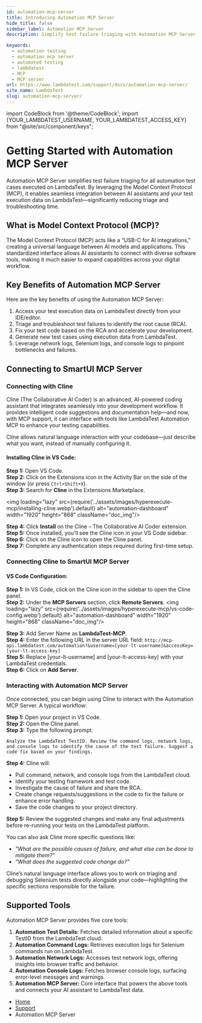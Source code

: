 ```yaml
---
id: automation-mcp-server
title: Introducing Automation MCP Server
hide_title: false
sidebar_label: Automation MCP Server
description: Simplify test failure triaging with Automation MCP Server on LambdaTest. Powered by Model Context Protocol (MCP), it connects AI assistants to your test data for faster, smarter debugging.

keywords:
  - automation testing
  - automation mcp server
  - automated testing
  - lambdatest
  - MCP
  - MCP server
url: https://www.lambdatest.com/support/docs/automation-mcp-server/
site_name: LambdaTest
slug: automation-mcp-server/
---
```


import CodeBlock from '@theme/CodeBlock';
import {YOUR_LAMBDATEST_USERNAME, YOUR_LAMBDATEST_ACCESS_KEY} from "@site/src/component/keys";

<script type="application/ld+json"
      dangerouslySetInnerHTML={{ __html: JSON.stringify({
       "@context": "https://schema.org",
        "@type": "BreadcrumbList",
        "itemListElement": [{
          "@type": "ListItem",
          "position": 1,
          "name": "Home",
          "item": "https://www.lambdatest.com"
        },{
          "@type": "ListItem",
          "position": 2,
          "name": "Support",
          "item": "https://www.lambdatest.com/support/docs/"
        },{
          "@type": "ListItem",
          "position": 3,
          "name": "Languages and Framework",
          "item": "https://www.lambdatest.com/support/docs/automation-mcp-server"
        }]
      })
    }}
></script>

# Getting Started with Automation MCP Server
Automation MCP Server simplifies test failure triaging for all automation test cases executed on LambdaTest. By leveraging the Model Context Protocol (MCP), it enables seamless integration between AI assistants and your test execution data on LambdaTest—significantly reducing triage and troubleshooting time.


<!-- Get a comprehensive overview of HyperExecute's capabilities by watching our introductory video.

<div className="ytframe"> 
<div className="youtube" data-embed="tLe5VPcGDxs">
    <div className="play-button"></div>
</div>
</div> -->

## What is Model Context Protocol (MCP)?
The Model Context Protocol (MCP) acts like a “USB-C for AI integrations,” creating a universal language between AI models and applications. This standardized interface allows AI assistants to connect with diverse software tools, making it much easier to expand capabilities across your digital workflow.

## Key Benefits of Automation MCP Server

Here are the key benefits of using the Automation MCP Server:

1. Access your test execution data on LambdaTest directly from your IDE/editor.
2. Triage and troubleshoot test failures to identify the root cause (RCA).
3. Fix your test code based on the RCA and accelerate your development.
4. Generate new test cases using execution data from LambdaTest.
5. Leverage network logs, Selenium logs, and console logs to pinpoint bottlenecks and failures.

## Connecting to SmartUI MCP Server​

### Connecting with Cline

Cline (The Collaborative AI Coder) is an advanced, AI-powered coding assistant that integrates seamlessly into your development workflow. It provides intelligent code suggestions and documentation help—and now, with MCP support, it can interface with tools like LambdaTest Automation MCP to enhance your testing capabilities.

Cline allows natural language interaction with your codebase—just describe what you want, instead of manually configuring it.

#### Installing Cline in VS Code:

**Step 1:** Open VS Code.<br />
**Step 2:** Click on the Extensions icon in the Activity Bar on the side of the window (or press `Ctrl+Shift+X`).<br />
**Step 3:** Search for **Cline** in the Extensions Marketplace.

<img loading="lazy" src={require('../assets/images/hyperexecute-mcp/installing-cline.webp').default} alt="automation-dashboard"  width="1920" height="868" className="doc_img"/>

**Step 4:** Click **Install** on the Cline – The Collaborative AI Coder extension.<br />
**Step 5:** Once installed, you'll see the Cline icon in your VS Code sidebar.<br />
**Step 6:** Click on the Cline icon to open the Cline panel.<br />
**Step 7:** Complete any authentication steps required during first-time setup.

### Connecting Cline to SmartUI MCP Server

#### VS Code Configuration:

**Step 1:** In VS Code, click on the Cline icon in the sidebar to open the Cline panel.<br />
**Step 2:** Under the **MCP Servers** section, click **Remote Servers**.
<img loading="lazy" src={require('../assets/images/hyperexecute-mcp/vs-code-config.webp').default} alt="automation-dashboard"  width="1920" height="868" className="doc_img"/>

**Step 3:** Add Server Name as **LambdaTest-MCP**.<br />
**Step 4:** Enter the following URL in the server URL field: `http://mcp-api.lambdatest.com/automation?&username=[your-lt-username]&accessKey=[your-lt-access-key]` <br />
**Step 5:** Replace [your-lt-username] and [your-lt-access-key] with your LambdaTest credentials. <br />
**Step 6:** Click on **Add Server**. 

### Interacting with Automation MCP Server

Once connected, you can begin using Cline to interact with the Automation MCP Server. A typical workflow:


**Step 1:** Open your project in VS Code.<br /> 
**Step 2:** Open the Cline panel.<br /> 
**Step 3:** Type the following prompt: 


```
Analyze the LambdaTest TestID. Review the command logs, network logs, and console logs to identify the cause of the test failure. Suggest a code fix based on your findings.
```

**Step 4:** Cline will:

- Pull command, network, and console logs from the LambdaTest cloud.
- Identify your testing framework and test code.
- Investigate the cause of failure and share the RCA.
- Create change requests/suggestions in the code to fix the failure or enhance error handling.
- Save the code changes to your project directory.

**Step 5:** Review the suggested changes and make any final adjustments before re-running your tests on the LambdaTest platform.

You can also ask Cline more specific questions like:

- *"What are the possible causes of failure, and what else can be done to mitigate them?"*
- *"What does the suggested code change do?"*

Cline’s natural language interface allows you to work on triaging and debugging Selenium tests directly alongside your code—highlighting the specific sections responsible for the failure.


## Supported Tools 

Automation MCP Server provides five core tools:

1. **Automation Test Details:** Fetches detailed information about a specific TestID from the LambdaTest cloud.
2. **Automation Command Logs:** Retrieves execution logs for Selenium commands run on LambdaTest.
3. **Automation Network Logs:** Accesses test network logs, offering insights into browser traffic and behavior.
4. **Automation Console Logs:** Fetches browser console logs, surfacing error-level messages and warnings.
5. **Automation MCP Server:** Core interface that powers the above tools and connects your AI assistant to LambdaTest data.


<nav aria-label="breadcrumbs">
  <ul className="breadcrumbs">
    <li className="breadcrumbs__item">
      <a className="breadcrumbs__link" href="https://www.lambdatest.com">
        Home
      </a>
    </li>
    <li className="breadcrumbs__item">
      <a className="breadcrumbs__link" target="_self" href="https://www.lambdatest.com/support/docs/">
        Support
      </a>
    </li>
    <li className="breadcrumbs__item breadcrumbs__item--active">
      <span className="breadcrumbs__link">
        Automation MCP Server
      </span>
    </li>
  </ul>
</nav>
